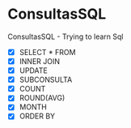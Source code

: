 # ConsultasSQL
ConsultasSQL - Trying to learn Sql

- [x] SELECT * FROM
- [x] INNER JOIN
- [x] UPDATE
- [x] SUBCONSULTA
- [x] COUNT
- [x] ROUND(AVG)
- [x] MONTH
- [x] ORDER BY
